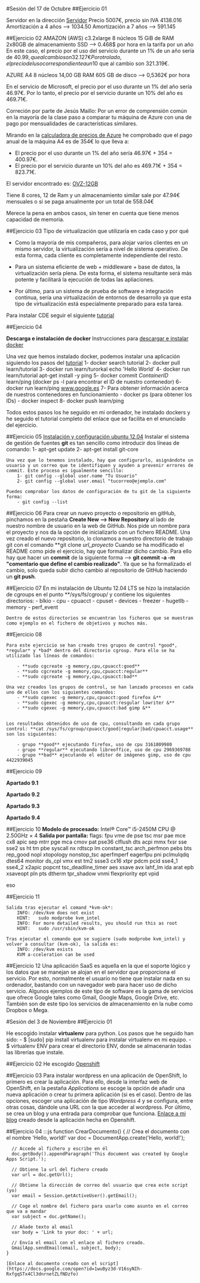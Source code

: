 #Sesión del 17 de Octubre
##Ejercicio 01
 
Servidor en la dirección [Servidor](http://www.dell.com/es/empresas/p/poweredge-t630/pd?~ck=anav)
Precio 5007€, precio sin IVA 4138.016
Amortización a 4 años --> 1034.50
Amortización a 7 años --> 591.145

##Ejercicio 02
AMAZON (AWS)
c3.2xlarge	8 núcleos	15 GiB de RAM	2x80GB de almacenamiento SSD -->  0.468$ por hora en la tarifa por un año
En este caso, el precio por el uso del servicio durante un 1% de un año sería de 40.99$, que al cambio son 32.127€ 
Por otro lado, el precio del uso correspondiente a un 10% del año, sería 409.96$ que al cambio son 321.319€.


AZURE
A4	8 núcleos	14,00 GB RAM	605 GB	de disco --> 0,5362€ por hora

En el servicio de Microsoft, el precio por el uso durante un 1% del año sería 46.97€.
Por lo tanto, el precio por el servicio durante un 10% del año es 469.71€.

Correción por parte de Jesús Maillo:
Por un error de comprensión común en la mayoría de la clase paso a comparar tu máquina de Azure con una de pago por mensualidades de características similares.

Mirando en la [calculadora de precios de Azure](http://azure.microsoft.com/es-es/pricing/calculator/?scenario=cloud) he comprobado que el pago anual de la máquina A4 es de 354€ lo que lleva a:
* El precio por el uso durante un 1% del año sería 46.97€ + 354 = 400.97€.
* El precio por el servicio durante un 10% del año es 469.71€ + 354 = 823.71€.

El servidor encontrado es: [OVZ-12GB](https://demonvps.com/vps-hosting/)

Tiene 8 cores, 12 de Ram y un almacenamiento similar sale por 47.94€ mensuales o si se paga anualmente por un total de 558.04€

Merece la pena en ambos casos, sin tener en cuenta que tiene menos capacidad de memoria.



##Ejercicio 03
Tipo de virtualización que utilizaría en cada caso y por qué

- Como la mayoría de mis compañeros, para alojar varios clientes en un mismo servidor, la virtualización sería a nivel de sistema operativo. De esta forma, cada cliente es completamente independiente del resto.

- Para un sistema eficiente de web + middleware + base de datos, la virtualización sería plena.  De esta forma, el sistema resultante será más potente y facilitará la ejecución de todas las apliaciones.

- Por último, para un sistema de prueba de software e integración continua, sería una virtualización de entornos de desarrollo ya que esta tipo de virtualización está especialmente preparado para esta tarea.

Para instalar CDE seguir el siguiente [tutorial](http://www.pgbovine.net/cde.html)



##Ejercicio 04

**Descarga e instalación de docker**
Instrucciones para [descargar e instalar docker](https://docs.docker.com/installation/ubuntulinux/#ubuntu-precise-1204-lts-64-bit)

Una vez que hemos instalado docker, podemos instalar una aplicación siguiendo los pasos del [tutorial](https://www.docker.com/tryit/#1)
	1- docker search tutorial
	2- docker pull learn/tutorial
	3- docker run learn/turorkal echo 'Hello World'
	4- docker run learn/tutorial apt-get install -y ping
	5- docker commit *ContainerID* learn/ping (docker ps -l para encontrar el ID de nuestro contenedor)
	6- docker run learn/ping www.google.es
	7- Para obtener información acerca de nuestros contenedores en funcionamiento 
		- docker ps (para obtener los IDs)
		- docker inspect
	8- docker push learn/ping

Todos estos pasos los he seguido en mi ordenador, he instalado dockers y he seguido el tutorial completo del enlace que se facilita en el enunciado del ejercicio.


##Ejercicio 05
	[Instalación y configuración ubuntu 12.04](http://www.liquidweb.com/kb/how-to-install-git-on-ubuntu-12-04/)
	Instalar el sistema de gestión de fuentes **git** es tan sencillo como introducir dos líneas de comando:
		1- apt-get update
		2- apt-get install git-core

	Una vez que lo tenemos instalado, hay que configurarlo, asignándote un usuario y un correo que te identifiquen y ayuden a prevenir errores de commit. Este proceso es igualmente sencillo:
		1- git config --global user.name "Tu Usuario"
		2- git config --global user.email "tucorreo@ejemplo.com"

	Puedes comprobar los datos de configuración de tu git de la siguiente forma:
		- git config --list
	

##Ejercicio 06
	Para crear un nuevo proyecto o repositorio en gitHub, pinchamos en la pestaña **Create New --> New Repository** al lado de nuestro nombre de usuario en la web de GitHub. Nos pide un nombre para el proyecto y nos da la opción de inicializarlo con un fichero README.
	Una vez creado el nuevo repositorio, lo clonamos a nuestro directorio de trabajo git con el comando  **git clone *url_proyecto*
	Cuando se ha modificado el README como pide el ejercicio, hay que formalizar dicho cambio. Para ello hay que hacer un **commit** de la siguiente forma --> **git commit -a -m "comentario que define el cambio realizado"**.
	Ya que se ha formalizado el cambio, solo queda subir dicho cambio al repositorio de GitHub haciendo un **git push**. 




##Ejercicio 07
	En mi instalación de Ubuntu 12.04 LTS se hizo la instalación de cgroups en el punto **/sys/fs/cgroup/ y contiene los siguientes directorios:
		- blkio
		- cpu
		- cpuacct
		- cpuset
		- devices
		- freezer
		- hugetlb
		- memory
		- perf_event

	Dentro de estos directorios se encuentran los ficheros que se muestran como ejemplo en el fichero de objetivos y muchos más.







##Ejercicio 08

	Para este ejercicio se han creado tres grupos de control *good*, *regular* y *bad* dentro del directorio cgroup. Para ello se ha utilizado las líneas de comandos:

		- **sudo cgcreate -g memory,cpu,cpuacct:good**
		- **sudo cgcreate -g memory,cpu,cpuacct:regular**
		- **sudo cgcreate -g memory,cpu,cpuacct:bad**
	
	Una vez creados los grupos de control, se han lanzado procesos en cada uno de ellos con los siguientes comandos:
		- **sudo cgexec -g memory,cpu,cpuacct:good firefox &**
		- **sudo cgexec -g memory,cpu,cpuacct:resgular lowriter &**
		- **sudo cgexec -g memory,cpu,cpuacct:bad gimp &**


	Los resultados obtenidos de uso de cpu, consultando en cada grupo control: **cat /sys/fs/cgroup/cpuacct/good|regular|bad/cpuacct.usage** son los siguientes:

		- grupo **good** ejecutando firefox, uso de cpu 3161809980
		- grupo **regular** ejecutando libreoffice, uso de cpu 2969369788
		- grupo **bad** ejecutando el editor de imágenes gimp, uso de cpu 4422939045



##Ejercicio 09

**Apartado 9.1**


**Apartado 9.2**


**Apartado 9.3**


**Apartado 9.4**

##Ejercicio 10
	**Modelo de procesado:** Intel® Core™ i5-2450M CPU @ 2.50GHz × 4
	**Salida por pantalla:** flags: fpu vme de pse tsc msr pae mce cx8 apic sep mtrr pge mca cmov pat pse36 clflush dts acpi mmx fxsr sse 					sse2 ss ht tm pbe syscall nx rdtscp lm constant_tsc arch_perfmon pebs bts rep_good nopl xtopology nonstop_tsc 					aperfmperf eagerfpu pni pclmulqdq dtes64 monitor ds_cpl vmx est tm2 ssse3 cx16 xtpr pdcm pcid sse4_1 sse4_2 					x2apic popcnt tsc_deadline_timer aes xsave avx lahf_lm ida arat epb xsaveopt pln pts dtherm tpr_shadow vnmi 					flexpriority ept vpid



 eso

##Ejercicio 11

	Salida tras ejecutar el comand *kvm-ok*:
		INFO: /dev/kvm does not exist
		HINT:   sudo modprobe kvm_intel
		INFO: For more detailed results, you should run this as root
		HINT:   sudo /usr/sbin/kvm-ok

	Tras ejecutar el comando que se sugiere (sudo modprobe kvm_intel) y volver a consultar (kvm-ok), la salida es:
		INFO: /dev/kvm exists
		KVM a-cceleration can be used


##Ejercicio 12
	Una aplicación SaaS es aquella en la que el soporte lógico y los datos que se manejan se alojan en el servidor que proporciona el servicio. Por esto, normalmente el usuario no tiene que instalar nada en su ordenador, bastando con un navegador web para hacer uso de dicho servicio. Algunos ejemplos de este tipo de software es la gama de servicios que ofrece Google tales como Gmail, Google Maps, Google Drive, etc. También son de este tipo los servicios de almacenamiento en la nube como Dropbox o Mega.
	



#Sesión del 3 de Noviembre
##Ejercicio 01
	
He escogido instalar **virtualenv** para python. Los pasos que he seguido han sido:
	- $ [sudo] pip install virtualenv para instalar virtualenv en mi equipo.
	- $ virtualenv ENV para crear el directorio ENV, donde se almacenarán todas las librerías que instale.


##Ejercicio 02
	He escogido [Openshift](https://www.openshift.com/)

##Ejercicio 03
	Para instalar wordpress en una aplicación de OpenShift, lo primero es crear la aplicación. Para ello, desde la interfaz web de OpenShift, en la pestaña *Applications* se escoge la opción de añadir una nueva aplicación o crear tu primera aplicación (si es el caso).
Dentro de las opciones, escoger una aplicación de tipo *Wordpress 4* y se configura, entre otras cosas, dándole una URL con la que acceder al wordpress. Por último, se crea un blog y una entrada para comprobar que funciona.
	[Enlace a mi blog](https://php-crixo24.rhcloud.com/) creado desde la aplicación hecha en Openshift.

##Ejercicio 04
	:::js
		function CrearDocumento() {
	  // Crea el documento con el nombre 'Hello, world!'
	  var doc = DocumentApp.create('Hello, world!');

	  // Accede al fichero y escribe en él
	  doc.getBody().appendParagraph('This document was created by Google Apps Script.');

	  // Obtiene la url del fichero creado
	  var url = doc.getUrl();

	  // Obtiene la dirección de correo del usuario que crea este script (yo)
	  var email = Session.getActiveUser().getEmail();

	  // Coge el nombre del fichero para usarlo como asunto en el correo que va a mandar
	  var subject = doc.getName();

	  // Añade texto al email
	  var body = 'Link to your doc: ' + url;

	  // Envía el email con el enlace al fichero creado.
	  GmailApp.sendEmail(email, subject, body);
	}
	
	[Enlace al documento creado con el script](https://docs.google.com/open?id=1wuByz3d-V16syNIh-RxfgqSTx4Cl3dnrnetZLfNDzfo)
	


